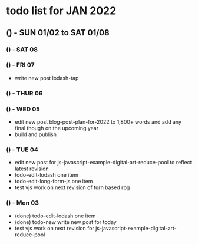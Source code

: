 # todo list for JAN 2022

<!--
## () - SUN 01/23 to  SAT 01/29
## () - SUN 01/16 to  SAT 01/22
## () - SUN 01/09 to  SAT 01/15
-->

## () - SUN 01/02 to  SAT 01/08

### () - SAT 08

### () - FRI 07
* write new post lodash-tap

### () - THUR 06

### () - WED 05
* edit new post blog-post-plan-for-2022 to 1,800+ words and add any final though on the upcoming year
* build and publish

### () - TUE 04
* edit new post for js-javascript-example-digital-art-reduce-pool to reflect latest revision
* todo-edit-lodash one item
* todo-edit-long-form-js one item
* test vjs work on next revision of turn based rpg

### () - Mon 03
* (done) todo-edit-lodash one item
* (done) todo-new write new post for today
* test vjs work on next revision for js-javascript-example-digital-art-reduce-pool
